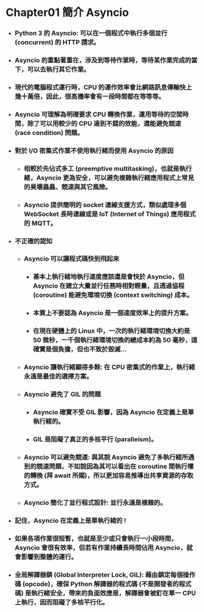 Chapter01 簡介 Asyncio
=====
* ### Python 3 的 Asyncio: 可以在一個程式中執行多個並行 (concurrent) 的 HTTP 請求。
* ### Asyncio 的重點著重在，涉及到等待作業時，等待某作業完成的當下，可以去執行其它作業。
* ### 現代的電腦程式運行時，CPU 的運作效率會比網路訊息傳輸快上幾十萬倍，因此，很高機率會有一段時間都在等等等。
* ### Asyncio 可理解為明確要求 CPU 轉換作業，運用等待的空閒時間，除了可以用較少的 CPU 達到不錯的效能，還能避免競速 (race condition) 問題。
* ### 對於 I/O 密集式作業不使用執行緒而使用 Asyncio 的原因
    * ### 相較於先佔式多工 (preemptive multitasking)，也就是執行緒，Asyncio 更為安全，可以避免複雜執行緒應用程式上常見的臭壞蟲蟲、競速與其它風險。
    * ### Asyncio 提供簡明的 socket 連線支援方式，類似處理多個 WebSocket 長時連線或是 IoT (Internet of Things) 應用程式的 MQTT。
* ### 不正確的認知
    * ### Asyncio 可以讓程式碼快到飛起來
        * ### 基本上執行緒地執行速度應該還是會快於 Asyncio，但 Asyncio 在建立大量並行任務時相對輕量，且透過協程 (coroutine) 能避免環境切換 (context switching) 成本。
        * ### 本質上不要認為 Asyncio 是一個速度效率上的提升方案。
        * ### 在現在硬體上的 Linux 中，一次的執行緒環境切換大約是 50 微秒，一千個執行緒環境切換的總成本約為 50 毫秒，這確實是個負擔，但也不致於毀滅...
    * ### Asyncio 讓執行緒顯得多餘: 在 CPU 密集式的作業上，執行緒永遠是最佳的選擇方案。
    * ### Asyncio 避免了 GIL 的問題
        * ### Asyncio 確實不受 GIL 影響，因為 Asyncio 在定義上是單執行緒的。
        * ### GIL 是阻礙了真正的多核平行 (paralleism)。
    * ### Asyncio 可以避免競速: 與其說 Asyncio 避免了多執行緒所遇到的競速問題，不如說因為其可以看出在 coroutine 間執行權的轉換 (拜 await 所賜)，所以更加容易推導出共享資源的存取方式。
    * ### Asyncio 簡化了並行程式設計: 並行永遠是複雜的。
* ### 記住，Asyncio 在定義上是單執行緒的 !
* ### 如果各項作業很短暫，也就是至少或只會執行一小段時間，Asyncio 會很有效率，但若有作業持續長時間佔用 Asyncio，就會影響到整體的運行。
* ### 全局解譯器鎖 (Global Interpreter Lock, GIL): 藉由鎖定每個操作碼 (opcode)，確保 Python 解譯器的程式碼 (不是開發者的程式碼) 是執行緒安全，帶來的負面效應是，解譯器會被釘在單一 CPU 上執行，因而阻礙了多核平行化。
<br />
